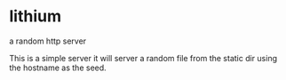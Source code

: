 # lithium
a random http server

This is a simple server it will server a random file from the static dir using the hostname as the seed.
